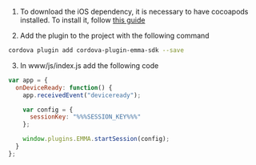 1. To download the iOS dependency, it is necessary to have cocoapods installed. To install it, follow <a target="_blank" rel="nofollow" href="https://guides.cocoapods.org/using/getting-started.html#toc_3">this guide</a>

2. Add the plugin to the project with the following command

```bash
cordova plugin add cordova-plugin-emma-sdk --save
```

3. In www/js/index.js add the following code

```javascript
var app = {
  onDeviceReady: function() {
    app.receivedEvent("deviceready");

    var config = {
      sessionKey: "%%%SESSION_KEY%%%"
    };

    window.plugins.EMMA.startSession(config);
  }
};
```
